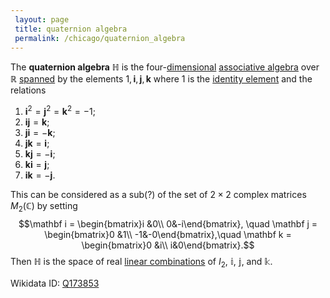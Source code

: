 ```yaml
---
 layout: page
 title: quaternion algebra
 permalink: /chicago/quaternion_algebra
---
```

The **quaternion algebra** $\mathbb H$ is the four-[dimensional](https://mathgloss.github.io/MathGloss/chicago/dimension_of_vector_space) [associative algebra](https://mathgloss.github.io/MathGloss/chicago/associative_algebra) over $\mathbb R$ [spanned](https://mathgloss.github.io/MathGloss/chicago/span) by the elements $1,\mathbf i,\mathbf j,\mathbf k$ where $1$ is the [identity element](https://mathgloss.github.io/MathGloss/chicago/identity_element) and the relations
1. $\mathbf i^2 = \mathbf j^2 = \mathbf k^2 = -1$;
2. $\mathbf{ij} = \mathbf k$;
3. $\mathbf{ji} = -\mathbf k$;
4. $\mathbf{jk} = \mathbf i$;
5. $\mathbf{kj} =-\mathbf i$;
6. $\mathbf{ki} = \mathbf j$;
7. $\mathbf{ik} = -\mathbf j$.

This can be considered as a sub(?) of the set of $2\times 2$ complex matrices $M_2(\mathbb C)$ by setting $$\mathbf i = \begin{bmatrix}i &0\\ 0&-i\end{bmatrix}, \quad \mathbf j = \begin{bmatrix}0 &1\\ -1&-0\end{bmatrix},\quad \mathbf k = \begin{bmatrix}0 &i\\ i&0\end{bmatrix}.$$ Then $\mathbb H$ is the space of real [linear combinations](https://mathgloss.github.io/MathGloss/chicago/linear_combination) of $I_2$, $\mathbb i$, $\mathbb j$, and $\mathbb k$. 

Wikidata ID: [Q173853](https://www.wikidata.org/wiki/Q173853)